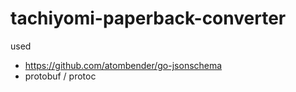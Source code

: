 # tachiyomi-paperback-converter

used

- https://github.com/atombender/go-jsonschema
- protobuf / protoc

